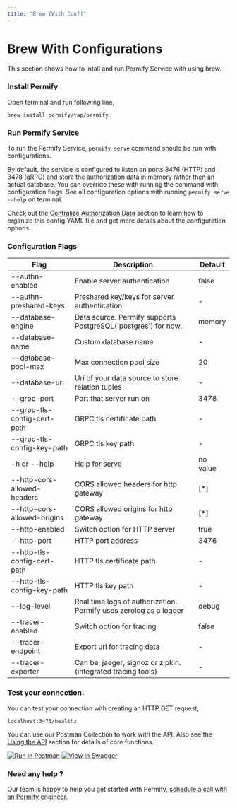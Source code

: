```yaml
---
title: "Brew (With Conf)"
---
```


# Brew With Configurations

This section shows how to intall and run Permify Service with using brew. 

### Install Permify

Open terminal and run following line,

```shell
brew install permify/tap/permify
```

### Run Permify Service 

To run the Permify Service, `permify serve` command should be run with configurations.

By default, the service is configured to listen on ports 3476 (HTTP) and 3478 (gRPC) and store the authorization data in memory rather then an actual database. You can override these with running the command with configuration flags. See all configuration options with running `permify serve --help` on terminal. 

Check out the [Centralize Authorization Data] section to learn how to organize this config YAML file and get more details about the configuration options.

[Centralize Authorization Data]:  /docs/getting-started/sync-data

### Configuration Flags

| Flag | Description | Default | 
|--------------------------|----------| ----------|
|  --authn-enabled     | Enable server authentication | false | 
|  --authn-preshared-keys   | Preshared key/keys for server authentication. | - | 
|  --database-engine     | Data source. Permify supports PostgreSQL('postgres') for now. |  memory | 
|  --database-name    | Custom database name |  - |
|  --database-pool-max   | Max connection pool size | 20 | 
|  --database-uri   | Uri of your data source to store relation tuples | - | 
|  --grpc-port  | Port that server run on | 3478 | 
|  --grpc-tls-config-cert-path   | GRPC tls certificate path | - | 
|  --grpc-tls-config-key-path | GRPC tls key path | - | 
|  -h or --help  | Help for serve | no value | 
|  --http-cors-allowed-headers  | CORS allowed headers for http gateway | [*] | 
|  --http-cors-allowed-origins  | CORS allowed origins for http gateway | [*] | 
|  --http-enabled  | Switch option for HTTP server | true | 
|  --http-port  |  HTTP port address | 3476 | 
|  --http-tls-config-cert-path   | HTTP tls certificate path | - | 
|  --http-tls-config-key-path | HTTP tls key path | - | 
|  --log-level | Real time logs of authorization. Permify uses zerolog as a logger | debug| 
|  --tracer-enabled | Switch option for tracing | false | 
|  --tracer-endpoint | Export uri for tracing data | - | 
|  --tracer-exporter | Can be; jaeger, signoz or zipkin. (integrated tracing tools) | - | 


### Test your connection.

You can test your connection with creating an HTTP GET request,

```shell
localhost:3476/healthz
```

You can use our Postman Collection to work with the API. Also see the [Using the API] section for details of core functions.

[Using the API]: /docs/api-overview/overview

[![Run in Postman](https://run.pstmn.io/button.svg)](https://god.gw.postman.com/run-collection/16122080-54b1e316-8105-4440-b5bf-f27a05a8b4de?action=collection%2Ffork&collection-url=entityId%3D16122080-54b1e316-8105-4440-b5bf-f27a05a8b4de%26entityType%3Dcollection%26workspaceId%3Dd3a8746c-fa57-49c0-83a5-6fcf25a7fc05)
[![View in Swagger](http://jessemillar.github.io/view-in-swagger-button/button.svg)](https://app.swaggerhub.com/apis-docs/permify/permify/latest)

### Need any help ?

Our team is happy to help you get started with Permify, [schedule a call with an Permify engineer](https://meetings-eu1.hubspot.com/ege-aytin/call-with-an-expert).
